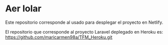 <h1> Aer Iolar</h1>
Este repositorio corresponde al usado para desplegar el proyecto en Netlify.

El repositorio que corresponde al proyecto Laravel deplegado en Heroku es: https://github.com/maricarmen98a/TFM_Heroku.git 